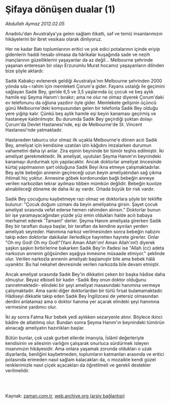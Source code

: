 # Şifaya dönüşen dualar (1)

*Abdullah Aymaz 2012.02.05*

<td class="columnist-detail">
<p>Anadolu'dan Avustralya'ya gelen sağlam itikatlı, saf ve temiz insanlarımızın hikâyelerini bir ibret vesikası olarak dinliyoruz.</p>
<p>
<div id="haberMetinDiv">
<p> Her ne kadar Batı toplumlarının eritici ve yok edici potalarının içinde eriyip gidenlerin haddi hesabı olmasa da hârikalar kuşağında sade ve nezih inançlarının güzelliklerini yaşayanlar da az değil... Melbourne şehrinde yaşanan enteresan bir olayı Erzurumlu Murat hocamız yaşayanların dilinden bize şöyle aktardı:
<p>Sadık Kabakçı evlenerek geldiği Avustralya'nın Melbourne şehrinden 2000 yılında sıla-ı rahim için memleketi Çorum'a gider. Fayans ustalığı ile geçimini sağlayan Sadık Bey, geride 6,5 ve 3,5 yaşlarında üç çocuk ve beş aylık hamile eşi Şeyma Hanım'ı bırakır; ama ne olur ne olmaz diyerek Çorum'daki ev telefonunu da oğluna yazdırır öyle gider. Memlekete gelişinin üçüncü günü Melbourne'deki komşusundan gelen bir telefonla Sadık Bey olduğu yere yığılıp kalır. Çünkü beş aylık hamile eşi beyin kanaması geçirmiş ve hastaneye kaldırılmıştır. Bu durumda Sadık Bey geçirdiği şoktan dolayı Çorum'da Devlet Hastanesi'nde, eşi de Melbourne'de St. Vincent Hastanesi'nde yatmaktadır.
<p>Hastaneden taburcu olur olmaz ilk uçakla Melbourne'e dönen acılı Sadık Bey, ameliyat için kendisine uzatılan izin kâğıdını imzalarken durumun vahametini daha iyi anlar. Zira eşinin beyninde bir tümör teşhis edilmiştir. İki ameliyat gerekmektedir. İlk ameliyat, uyutulan Şeyma Hanım'ın beynindeki kanamayı durdurmak için yapılacaktır. Ancak doktorlar ameliyat öncesinde kürtaj yapılmasının şart olduğuna Sadık Beyi ikna etmeye çalışmaktadırlar. Beş aylık bebeğin annenin geçireceği uzun beyin ameliyatından sağ çıkma ihtimali hiç yoktur. Annesine göbek kordonundan bağlı bebeğin anneye verilen narkozdan tekrar ayılması tıbben mümkün değildir. Bebeğin kuvöze alınabileceği döneme de daha iki ay vardır. Ortada büyük bir risk vardır.
<p>Sadık Bey çocuğunu kaybetmeye razı olmaz ve doktorlara şöyle bir teklifte bulunur: "Çocuk doğum uzmanı da beyin ameliyatına girsin. Şayet çocuk ameliyat sırasında vefat ederse hemen rahimden alınsın." Doktorlar bunun bir işe yaramayacağından yüzde yüz emin oldukları halde acılı babaya merhamet ederek 'Tamam!' derler. Şeyma Hanım ameliyata girerken Sadık Bey bir taraftan duaya başlar, bir taraftan da kendine ayırılan yerden ameliyatı seyreder. Hanımına narkoz verilmesinden sonra bebeğin nabzını takip eden doktorlar dakikalar ilerledikçe hayretten hayrete girerler. Onlar "Oh my God! Oh my God!"(Yani Aman Allah'ım! Aman Allah'ım!) diyerek şaşkın şaşkın birbirlerine bakarken Sadık Bey'in ifadesi ise "Allah (cc) adeta narkozun annenin göğsünden aşağıya inmesine müsaade etmiyor." şeklinde olur. Verilen narkozla annenin ameliyatı başlamıştır bile ama bebek hâlâ uyanıktır. Bu hal nekahet devresinde verilen narkozda bile devam etmiştir.
<p>Ancak ameliyat sırasında Sadık Bey'in dikkatini çeken bir başka hâdise daha olmuştur. Beyaz elbiseli bir kadın -Sadık Bey onun doktor olduğunu zannetmektedir- elindeki bir şeyi ameliyat masasındaki hanımına vermeye çalışmaktadır. Ama sanki diğer doktorlardan bir türlü fırsat bulamamaktadır. Hâdiseyi dikkatle takip eden Sadık Bey İngilizcesi de yetersiz olmasından derdini anlatamaz ama o doktor hanıma yer açarak elindeki şeyi hanımına vermesine yardımcı olur.
<p>İki ay sonra Fatma Nur bebek yedi aylıkken sezaryenle alınır. Böylece ikinci bâdire de atlatılmış olur. Bundan sonra Şeyma Hanım'ın beynindeki tümörün alınacağı ameliyatın hazırlıkları başlar.
<p>Bütün bunlar, çok uzak gurbet ellerde imanıyla, İslâmî değerleriyle kendisinin ve ailesinin varlığını çalışarak onurluca sürdürmek isteyen insanımızın hikâyesidir. Ama onlara yaşamak zorunda oldukları o uzak diyarlarda, benliğini kaybetmeden, toplumların katmanları arasında ve eritici potasında erimeden nasıl sağlam kalacakları da, o mozaikte kendi güzel renklerimizle nasıl çiçek açacakları da öğretilmeli ve gerekli destekler verilmelidir.</p></p></p></p></p></p></p></div>
</p>


<p><br>
		 </br></p></td>

Kaynak: [zaman.com.tr](http://zaman.com.tr/yazar.do?yazino=1240301), [web.archive.org (arşiv bağlantısı)](http://web.archive.org/web/20120310115452/http://www.zaman.com.tr:80/yazar.do?yazino=1240301)
